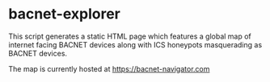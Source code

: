 # bacnet-explorer
This script generates a static HTML page which features a global map of internet facing BACNET devices along with ICS honeypots masquerading as BACNET devices.

The map is currently hosted at https://bacnet-navigator.com
